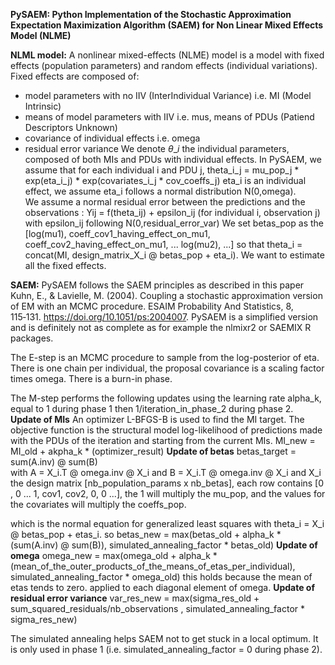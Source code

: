 **PySAEM: Python Implementation of the Stochastic Approximation Expectation Maximization Algorithm (SAEM) for Non Linear Mixed Effects Model (NLME)** 


**NLML model:**
A nonlinear mixed-effects (NLME) model is a model with fixed effects (population parameters) and random effects (individual variations).   
Fixed effects are composed of: 
- model parameters with no IIV (InterIndividual Variance) i.e. MI (Model Intrinsic)
- means of model parameters with IIV i.e. mus, means of PDUs (Patiend Descriptors Unknown)
- covariance of individual effects i.e. omega
- residual error variance
We denote $\theta\_i$ the individual parameters, composed of both MIs and PDUs with individual effects. 
In PySAEM, we assume that for each individual i and PDU j, theta_i_j = mu_pop_j * exp(eta_i_j) * exp(covariates_i_j * cov_coeffs_j)
eta_i is an individual effect, we assume eta_i follows a normal distribution N(0,omega).  
We assume a normal residual error between the predictions and the observations : Yij = f(theta_ij) + epsilon_ij (for individual i, observation j)  
with epsilon_ij following N(0,residual_error_var) 
We set betas_pop as the [log(mu1), coeff_cov1_having_effect_on_mu1, coeff_cov2_having_effect_on_mu1, ... log(mu2), ...]   so that theta_i = concat(MI, design_matrix_X_i @ betas_pop + eta_i).
We want to estimate all the fixed effects.

**SAEM:** 
PySAEM follows the SAEM principles as described in this paper Kuhn, E., & Lavielle, M. (2004). Coupling a stochastic approximation version of EM with an MCMC procedure. ESAIM Probability And Statistics, 8, 115‑131. https://doi.org/10.1051/ps:2004007.
PySAEM is a simplified version and is definitely not as complete as for example the nlmixr2 or SAEMIX R packages.  

The E-step is an MCMC procedure to sample from the log-posterior of eta. There is one chain per individual, the proposal covariance is a scaling factor times omega.
There is a burn-in phase.

The M-step performs the following updates using the learning rate alpha_k, equal to 1 during phase 1 then 1/iteration_in_phase_2 during phase 2.  
**Update of MIs**
An optimizer L-BFGS-B is used to find the MI target. The objective function is the structural model log-likelihood of predictions made with the PDUs of the iteration and starting from the current MIs. 
MI_new = MI_old + akpha_k * (optimizer_result)
**Update of betas**
betas_target = sum(A.inv) @ sum(B)     
with A = X_i.T @ omega.inv @ X_i
and B = X_i.T @ omega.inv @ X_i
and X_i the design matrix [nb_population_params x nb_betas], each row contains [0 , 0 ... 1, cov1, cov2, 0, 0 ...], the 1 will multiply the mu_pop, and the values for the covariates will multiply the coeffs_pop.

which is the normal equation for generalized least squares with theta_i = X_i @ betas_pop + etas_i.
so betas_new = max(betas_old + alpha_k * (sum(A.inv) @ sum(B)), simulated_annealing_factor * betas_old)
**Update of omega**
omega_new = max(omega_old + alpha_k * (mean_of_the_outer_products_of_the_means_of_etas_per_individual), simulated_annealing_factor * omega_old)  this holds because the mean of etas tends to zero. applied to each diagonal element of omega.
**Update of residual error variance**
var_res_new = max(sigma_res_old + sum_squared_residuals/nb_observations , simulated_annealing_factor * sigma_res_new) 

The simulated annealing helps SAEM not to get stuck in a local optimum. It is only used in phase 1 (i.e. simulated_annealing_factor = 0 during phase 2).
